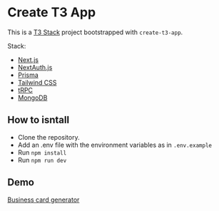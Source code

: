 # Create T3 App

This is a [T3 Stack](https://create.t3.gg/) project bootstrapped with `create-t3-app`.

Stack:

- [Next.js](https://nextjs.org)
- [NextAuth.js](https://next-auth.js.org)
- [Prisma](https://prisma.io)
- [Tailwind CSS](https://tailwindcss.com)
- [tRPC](https://trpc.io)
- [MongoDB](https://www.mongodb.com/)

## How to isntall

- Clone the repository.
- Add an .env file with the environment variables as in `.env.example`
- Run `npm install`
- Run `npm run dev`

## Demo

[Business card generator](https://business-card-generator-iota.vercel.app/)
